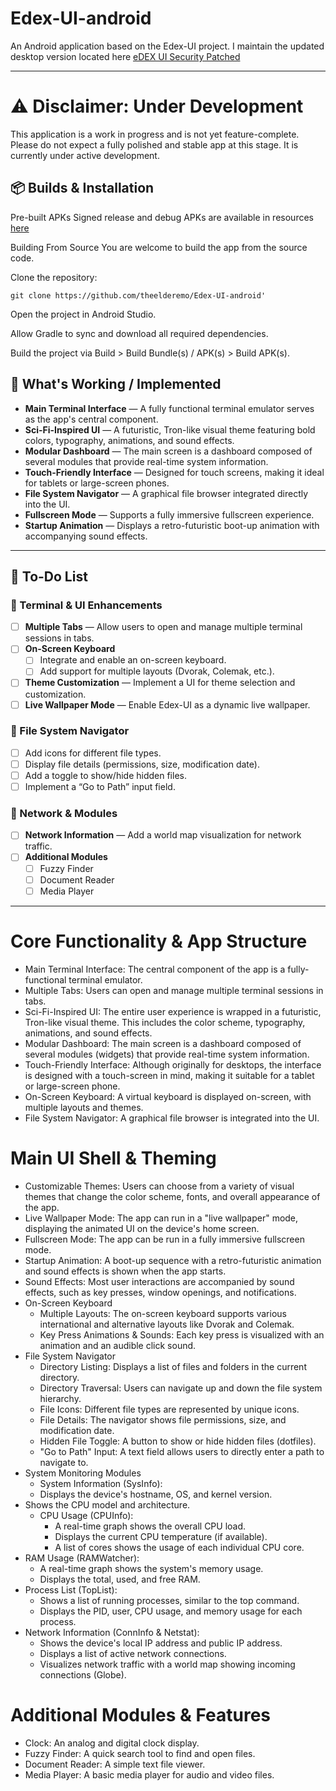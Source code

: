 # Edex-UI-android

An Android application based on the Edex-UI project. I maintain the updated desktop version located here [eDEX UI Security Patched](https://github.com/theelderemo/eDEX-UI-security-patched)

---

# ⚠️ Disclaimer: Under Development
This application is a work in progress and is not yet feature-complete. Please do not expect a fully polished and stable app at this stage. It is currently under active development.

## 📦 Builds & Installation
Pre-built APKs
Signed release and debug APKs are available in resources [here](https://github.com/theelderemo/Edex-UI-android/releases/tag/Initial)

Building From Source
You are welcome to build the app from the source code.

Clone the repository:

```
git clone https://github.com/theelderemo/Edex-UI-android'
```
Open the project in Android Studio.

Allow Gradle to sync and download all required dependencies.

Build the project via Build > Build Bundle(s) / APK(s) > Build APK(s).

## 🚀 What's Working / Implemented

- **Main Terminal Interface** — A fully functional terminal emulator serves as the app's central component.  
- **Sci-Fi-Inspired UI** — A futuristic, Tron-like visual theme featuring bold colors, typography, animations, and sound effects.  
- **Modular Dashboard** — The main screen is a dashboard composed of several modules that provide real-time system information.  
- **Touch-Friendly Interface** — Designed for touch screens, making it ideal for tablets or large-screen phones.  
- **File System Navigator** — A graphical file browser integrated directly into the UI.  
- **Fullscreen Mode** — Supports a fully immersive fullscreen experience.  
- **Startup Animation** — Displays a retro-futuristic boot-up animation with accompanying sound effects.  

---

## 🧩 To-Do List

### 🔹 Terminal & UI Enhancements
- [ ] **Multiple Tabs** — Allow users to open and manage multiple terminal sessions in tabs.  
- [ ] **On-Screen Keyboard**
  - [ ] Integrate and enable an on-screen keyboard.  
  - [ ] Add support for multiple layouts (Dvorak, Colemak, etc.).  
- [ ] **Theme Customization** — Implement a UI for theme selection and customization.  
- [ ] **Live Wallpaper Mode** — Enable Edex-UI as a dynamic live wallpaper.

### 🔹 File System Navigator
- [ ] Add icons for different file types.  
- [ ] Display file details (permissions, size, modification date).  
- [ ] Add a toggle to show/hide hidden files.  
- [ ] Implement a “Go to Path” input field.

### 🔹 Network & Modules
- [ ] **Network Information** — Add a world map visualization for network traffic.  
- [ ] **Additional Modules**
  - [ ] Fuzzy Finder  
  - [ ] Document Reader  
  - [ ] Media Player  

---

# Core Functionality & App Structure
- Main Terminal Interface: The central component of the app is a fully-functional terminal emulator.
- Multiple Tabs: Users can open and manage multiple terminal sessions in tabs.
- Sci-Fi-Inspired UI: The entire user experience is wrapped in a futuristic, Tron-like visual theme. This includes the color scheme, typography, animations, and sound effects.
- Modular Dashboard: The main screen is a dashboard composed of several modules (widgets) that provide real-time system information.
- Touch-Friendly Interface: Although originally for desktops, the interface is designed with a touch-screen in mind, making it suitable for a tablet or large-screen phone.
- On-Screen Keyboard: A virtual keyboard is displayed on-screen, with multiple layouts and themes.
- File System Navigator: A graphical file browser is integrated into the UI.

# Main UI Shell & Theming
- Customizable Themes: Users can choose from a variety of visual themes that change the color scheme, fonts, and overall appearance of the app.
- Live Wallpaper Mode: The app can run in a "live wallpaper" mode, displaying the animated UI on the device's home screen.
- Fullscreen Mode: The app can be run in a fully immersive fullscreen mode.
- Startup Animation: A boot-up sequence with a retro-futuristic animation and sound effects is shown when the app starts.
- Sound Effects: Most user interactions are accompanied by sound effects, such as key presses, window openings, and notifications.
- On-Screen Keyboard
    - Multiple Layouts: The on-screen keyboard supports various international and alternative layouts like Dvorak and Colemak.
    - Key Press Animations & Sounds: Each key press is visualized with an animation and an audible click sound.
- File System Navigator
    - Directory Listing: Displays a list of files and folders in the current directory.
    - Directory Traversal: Users can navigate up and down the file system hierarchy.
    - File Icons: Different file types are represented by unique icons.
    - File Details: The navigator shows file permissions, size, and modification date.
    - Hidden File Toggle: A button to show or hide hidden files (dotfiles).
    - "Go to Path" Input: A text field allows users to directly enter a path to navigate to.
- System Monitoring Modules
    - System Information (SysInfo):
    - Displays the device's hostname, OS, and kernel version.
- Shows the CPU model and architecture.
    - CPU Usage (CPUInfo):
        - A real-time graph shows the overall CPU load.
        - Displays the current CPU temperature (if available).
        - A list of cores shows the usage of each individual CPU core.
- RAM Usage (RAMWatcher):
    - A real-time graph shows the system's memory usage.
    - Displays the total, used, and free RAM.
- Process List (TopList):
    - Shows a list of running processes, similar to the top command.
    - Displays the PID, user, CPU usage, and memory usage for each process.
- Network Information (ConnInfo & Netstat):
    - Shows the device's local IP address and public IP address.
    - Displays a list of active network connections.
    - Visualizes network traffic with a world map showing incoming connections (Globe).

# Additional Modules & Features
- Clock: An analog and digital clock display. <br/>
- Fuzzy Finder: A quick search tool to find and open files.
- Document Reader: A simple text file viewer.
- Media Player: A basic media player for audio and video files.


